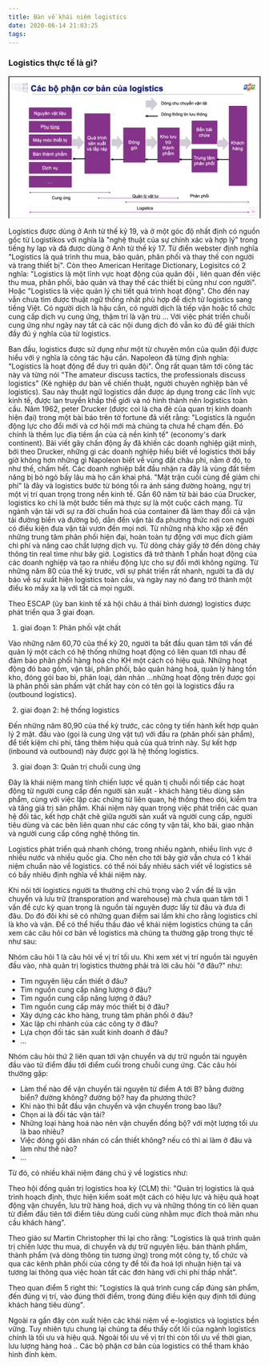 ```yaml
---
title: Bàn về khái niệm logistics 
date: 2020-06-14 21:03:25
tags:
---
```


### Logistics thực tế là gì?

![](/images/what_is_logistics.png)

Logistics được dùng ở Anh từ thế kỷ 19, và ở một góc độ nhất định có nguồn gốc từ Logistikos với nghĩa là "nghệ thuật của sự chính xác và hợp lý"  trong tiếng hy lạp và đã được dùng ở Anh từ thế kỷ 17. Từ điển webster định nghĩa "Logistics là quá trình thu mua, bảo quản, phân phối và thay thế con người và trang thiết bị". Còn theo American Heritage Dictionary, Logisitcs có 2 nghĩa: "Logistics là một lĩnh vực hoạt động của quân đội , liên quan đến việc thu mua, phân phối, bảo quản và thay thế các thiết bị cũng như con người". Hoặc "Logistics là việc quản lý chi tiết quá trình hoạt động". Cho đến nay vẫn chưa tìm được thuật ngữ thống nhất phù hợp để dịch từ logistics sang tiếng Việt. Có người dịch là hậu cần, có người dịch là tiếp vận hoặc tổ chức cung cấp dịch vụ cung ứng, thậm trí là vận trù ... Với việc phát triển chuỗi cung ứng như ngày nay tất cả các nội dung dịch đó vẫn ko đủ để giải thích đầy đủ ý nghĩa của từ logistics.

<!-- more -->

Ban đầu, logistics được sử dụng như một từ chuyên môn của quân đội được hiểu với ý nghĩa là công tác hậu cần. Napoleon đã từng định nghĩa: "Logistics là hoạt động để duy trì quân đội". Ông rất quan tâm tới công tác này và từng nói "The amateur discuss tactics, the professionals discuss logistics" (Kẻ nghiệp dư bàn về chiến thuật, người chuyên nghiệp bàn về logistics). Sau này thuật ngữ logistics dần được áp dụng trong các lĩnh vực kinh tế, được lan truyền khắp thế giới và nó hình thành nên logistics toàn cầu. Năm 1962, peter Drucker (được coi là cha đẻ của quan trị kinh doanh hiện đại) trong một bài báo trên tờ fortune đã viết rằng: "Logistics là nguồn động lực cho đổi mới và cơ hội mới mà chúng ta chưa hề chạm đến. Đó chính là thềm lục điạ tiềm ẩn của cả nền kinh tế" (economy's dark continent). Bài viết gây chấn động ấy đã khiến các doanh nghiệp giật mình, bởi theo Drucker, những gì các doanh nghiệp hiểu biết về logistics thời bấy giờ không hơn những gì Napoleon biết về vùng đất châu phi, nằm ở đó, to như thế, chấm hết. Các doanh nghiệp bắt đầu nhận ra đây là vùng đất tiềm năng bị bỏ ngỏ bấy lâu mà họ cần khai phá. "Mặt trận cuối cùng để giảm chi phí" là đây và logistics bước từ bóng tối ra ánh sáng đường hoàng, ngự trị một vị trí quan trọng trong nền kinh tế. Gần 60 năm từ bài báo của Drucker, logistics ko chỉ là một bước tiến mà thực sự là một cuộc cách mạng. Từ ngành vận tải với sự ra đời chuẩn hoá của container đã làm thay đổi cả vận tải đường biển và đường bộ, dẫn đến vận tải đa phương thức nơi con người có điều kiện đưa vận tải vươn đến mọi nơi. Từ những nhà kho xập xệ đến những trung tâm phân phối hiện đại, hoàn toàn tự động với mục đích giảm chi phí và nâng cao chất lượng dịch vụ. Từ dòng chảy giấy tờ đến dòng chảy thông tin real time như bây giờ. Logistics đã trở thành 1 phần hoạt động của các doanh nghiệp và tạo ra nhiều động lực cho sự đổi mới không ngừng. Từ những năm 80 của thế kỷ trước, với sự phát triển rất nhanh, người ta đã dự báo về sự xuất hiện logistics toàn cầu, và ngày nay nó đang trở thành một điều ko mấy xa lạ với tất cả mọi người.

Theo ESCAP (ủy ban kinh tế xã hội châu á thái bình dương) logistics được phát triển qua 3 giai đoạn.

1. giai đoạn 1: Phân phối vật chất

Vào những năm 60,70 của thế kỷ 20, người ta bắt đầu quan tâm tới vấn đề quản lý một cách có hệ thống những hoạt động có liên quan tới nhau để đảm bảo phân phối hàng hoá cho KH một cách có hiệu quả. Những hoạt động đó bao gồm, vận tải, phân phối, bảo quản hàng hoá, quản lý hàng tồn kho, đóng gói bao bì, phân loại, dán nhãn ...những hoạt động trên được gọi là phân phối sản phẩm vật chất hay còn có tên gọi là logistics đầu ra (outbound logistics).

2. giai đoạn 2: hệ thống logistics

Đến những năm 80,90 của thế kỷ trước, các công ty tiến hành kết hợp quản lý 2 mặt. đầu vào (gọi là cung ứng vật tư) với đầu ra (phân phối sản phẩm), để tiết kiệm chi phí, tăng thêm hiệu quả của quá trình này. Sự kết hợp (inbound và outbound) này được gọi là hệ thống logistics.

3. giai đoạn 3: Quản trị chuỗi cung ứng

Đây là khái niệm mang tính chiến lược về quản tị chuỗi nối tiếp các hoạt động từ người cung cấp đến người sản xuất - khách hàng tiêu dùng sản phẩm, cùng với việc lập các chứng từ liên quan, hệ thống theo dõi, kiểm tra và tăng giá trị sản phẩm. Khái niệm này quan trọng việc phát triển các quan hệ đối tác, kết hợp chặt chẽ giữa người sản xuất và người cung cấp, người tiêu dùng và các bên liên quan như các công ty vận tải, kho bãi, giao nhận và người cung cấp công nghệ thông tin.

Logistics phát triển quá nhanh chóng, trong nhiều ngành, nhiều lĩnh vực ở nhiều nước và nhiều quốc gia. Cho nên cho tới bây giờ vẫn chưa có 1 khái niệm chuẩn nào về logistics. có thể nói bấy nhiêu sách viết về logistics sẽ có bấy nhiêu định nghĩa về khái niệm này.

Khi nói tới logistics người ta thường chỉ chú trọng vào 2 vấn đề là vận chuyển và lưu trữ (transporation and warehouse) mà chưa quan tâm tới 1 vấn đề cực kỳ quan trọng là nguồn tài nguyên được lấy từ đâu và đưa đi đâu. Do đó đôi khi sẽ có những quan điểm sai lầm khi cho rằng logistics chỉ là kho và vận. Để có thể hiểu thấu đáo về khái niệm logistics chúng ta cần xem các câu hỏi cơ bản về logistics mà chúng ta thường gặp trong thực tế như sau:

Nhóm câu hỏi 1 là câu hỏi về vị trí tối ưu. Khi xem xét vị trí nguồn tài nguyên đầu vào, nhà quản trị logistics thường phải trả lời câu hỏi "ở đâu?" như:

- Tìm nguyên liệu cần thiết ở đâu?
- Tìm nguồn cung cấp năng lượng ở đâu?
- Tìm nguồn cung cấp năng lượng ở đâu?
- Tìm nguồn cung cấp máy móc thiết bị ở đâu?
- Xây dựng các kho hàng, trung tâm phân phối ở đâu?
- Xác lập chi nhánh của các công ty ở đâu?
- Lựa chọn đối tác sản xuất kinh doanh ở đâu?
- ...

Nhóm câu hỏi thứ 2 liên quan tới vận chuyển và dự trữ nguồn tài nguyên đầu vào từ điểm đầu tới điểm cuối trong chuỗi cung ứng. Các câu hỏi thường gặp:

- Làm thế nào để vận chuyển tài nguyên từ điểm A tới B? bằng đường biển? đường không? đường bộ? hay đa phương thức?
- Khi nào thì bắt đầu vận chuyển và vận chuyển trong bao lâu?
- Chọn ai là đối tác vận tải?
- Những loại hàng hoá nào nên vận chuyển đồng bộ? với một lượng tối ưu là bao nhiêu?
- Việc đóng gói dãn nhán có cần thiết không? nếu có thì ai làm ở đâu và làm như thế nào?
- ...

Từ đó, có nhiều khái niệm đáng chú ý về logistics như:

Theo hội đồng quản trị logistics hoa kỳ (CLM) thì: "Quản trị logistics là quá trình hoạch định, thực hiện kiểm soát một cách có hiệu lực và hiệu quả hoạt động vận chuyển, lưu trữ hàng hoá, dịch vụ và những thông tin có liên quan từ điểm đầu tiên tới điểm tiêu dùng cuối cùng nhằm mục đích thoả mãn nhu cầu khách hàng".

Theo giáo sư Martin Christopher thì lại cho rằng: "Logistics là quá trình quản trị chiến lược thu mua, di chuyển và dự trữ nguyên liệu. bán thành phẩm, thành phẩm (và dòng thông tin tương ứng) trong một công ty, tổ chức và qua các kênh phân phối của công ty để tối đa hoá lợi nhuận hiện tại và tương lai thông qua việc hoàn tất các đơn hàng với chi phí thấp nhất".

Theo quan điểm 5 right thì: "Logistics là quá trình cung cấp đúng sản phẩm, đến đúng vị trí, vào đúng thời điểm, trong đúng điều kiện quy định tới đúng khách hàng tiêu dùng".

Ngoài ra gần đây còn xuất hiện các khái niệm về e-logistics và logistics bền vững. Tuy nhiên tựu chung lại chúng ta đều thấy cốt lõi của ngành logistics chính là tối ưu và hiệu quả. Ngoài tối ưu về vị trí thì còn tối ưu về thời gian, lưu lượng hàng hoá .. Các bộ phận cơ bản của logistics có thể tham khảo hình đính kèm.


